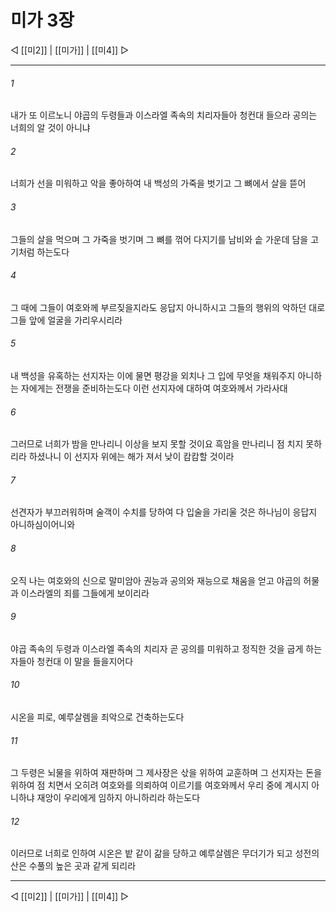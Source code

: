 ﻿# 미가 3장

◁ [[미2]] | [[미가]] | [[미4]] ▷
***

###### 1
내가 또 이르노니 야곱의 두령들과 이스라엘 족속의 치리자들아 청컨대 들으라 공의는 너희의 알 것이 아니냐

###### 2
너희가 선을 미워하고 악을 좋아하여 내 백성의 가죽을 벗기고 그 뼈에서 살을 뜯어

###### 3
그들의 살을 먹으며 그 가죽을 벗기며 그 뼈를 꺾어 다지기를 남비와 솥 가운데 담을 고기처럼 하는도다

###### 4
그 때에 그들이 여호와께 부르짖을지라도 응답지 아니하시고 그들의 행위의 악하던 대로 그들 앞에 얼굴을 가리우시리라

###### 5
내 백성을 유혹하는 선지자는 이에 물면 평강을 외치나 그 입에 무엇을 채워주지 아니하는 자에게는 전쟁을 준비하는도다 이런 선지자에 대하여 여호와께서 가라사대

###### 6
그러므로 너희가 밤을 만나리니 이상을 보지 못할 것이요 흑암을 만나리니 점 치지 못하리라 하셨나니 이 선지자 위에는 해가 져서 낮이 캄캄할 것이라

###### 7
선견자가 부끄러워하며 술객이 수치를 당하여 다 입술을 가리울 것은 하나님이 응답지 아니하심이어니와

###### 8
오직 나는 여호와의 신으로 말미암아 권능과 공의와 재능으로 채움을 얻고 야곱의 허물과 이스라엘의 죄를 그들에게 보이리라

###### 9
야곱 족속의 두령과 이스라엘 족속의 치리자 곧 공의를 미워하고 정직한 것을 굽게 하는 자들아 청컨대 이 말을 들을지어다

###### 10
시온을 피로, 예루살렘을 죄악으로 건축하는도다

###### 11
그 두령은 뇌물을 위하여 재판하며 그 제사장은 삯을 위하여 교훈하며 그 선지자는 돈을 위하여 점 치면서 오히려 여호와를 의뢰하여 이르기를 여호와께서 우리 중에 계시지 아니하냐 재앙이 우리에게 임하지 아니하리라 하는도다

###### 12
이러므로 너희로 인하여 시온은 밭 같이 갊을 당하고 예루살렘은 무더기가 되고 성전의 산은 수풀의 높은 곳과 같게 되리라

***
◁ [[미2]] | [[미가]] | [[미4]] ▷